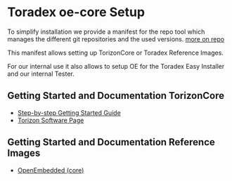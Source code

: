 # Toradex oe-core Setup

To simplify installation we provide a manifest for the repo tool which manages
the different git repositories and the used versions.
[more on repo](https://code.google.com/p/git-repo/)

This manifest allows setting up TorizonCore or Toradex Reference Images.

For our internal use it also allows to setup OE for the Toradex Easy Installer and
our internal Tester.

## Getting Started and Documentation TorizonCore

- [Step-by-step Getting Started Guide](https://developer.toradex.com/getting-started)
- [Torizon Software Page](https://developer.toradex.com/software/torizon)

## Getting Started and Documentation Reference Images

- [OpenEmbedded (core)](https://developer.toradex.com/linux-bsp/os-development/build-yocto/build-a-reference-image-with-yocto-projectopenembedded/)
